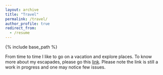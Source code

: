 ```yaml
---
layout: archive
title: "Travel"
permalink: /travel/
author_profile: true
redirect_from:
  - /resume
---
```


{% include base_path %}

From time to time I like to go on a vacation and explore places. To know more about my escapades, please go this [link](https://brolylssj38.wixsite.com/mysite). Please note the link is still a work in progress and one may notice few issues. 
